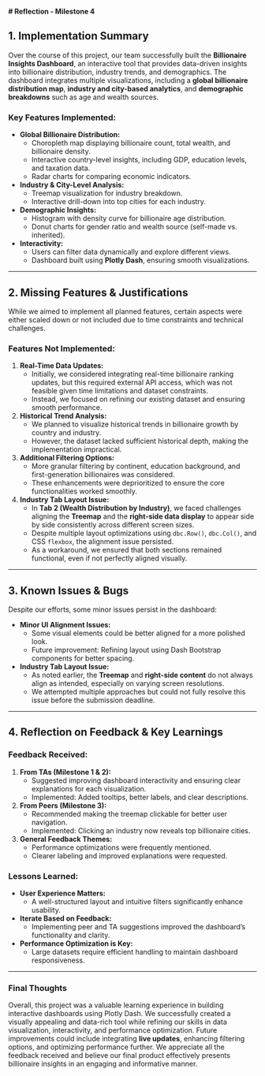 **# Reflection - Milestone 4**

## **1. Implementation Summary**
Over the course of this project, our team successfully built the **Billionaire Insights Dashboard**, an interactive tool that provides data-driven insights into billionaire distribution, industry trends, and demographics. The dashboard integrates multiple visualizations, including a **global billionaire distribution map**, **industry and city-based analytics**, and **demographic breakdowns** such as age and wealth sources. 

### **Key Features Implemented:**
- **Global Billionaire Distribution:**
  - Choropleth map displaying billionaire count, total wealth, and billionaire density.
  - Interactive country-level insights, including GDP, education levels, and taxation data.
  - Radar charts for comparing economic indicators.
- **Industry & City-Level Analysis:**
  - Treemap visualization for industry breakdown.
  - Interactive drill-down into top cities for each industry.
- **Demographic Insights:**
  - Histogram with density curve for billionaire age distribution.
  - Donut charts for gender ratio and wealth source (self-made vs. inherited).
- **Interactivity:**
  - Users can filter data dynamically and explore different views.
  - Dashboard built using **Plotly Dash**, ensuring smooth visualizations.

---

## **2. Missing Features & Justifications**
While we aimed to implement all planned features, certain aspects were either scaled down or not included due to time constraints and technical challenges.

### **Features Not Implemented:**
1. **Real-Time Data Updates:**
   - Initially, we considered integrating real-time billionaire ranking updates, but this required external API access, which was not feasible given time limitations and dataset constraints.
   - Instead, we focused on refining our existing dataset and ensuring smooth performance.
2. **Historical Trend Analysis:**
   - We planned to visualize historical trends in billionaire growth by country and industry.
   - However, the dataset lacked sufficient historical depth, making the implementation impractical.
3. **Additional Filtering Options:**
   - More granular filtering by continent, education background, and first-generation billionaires was considered.
   - These enhancements were deprioritized to ensure the core functionalities worked smoothly.
4. **Industry Tab Layout Issue:**
   - In **Tab 2 (Wealth Distribution by Industry)**, we faced challenges aligning the **Treemap** and the **right-side data display** to appear side by side consistently across different screen sizes.
   - Despite multiple layout optimizations using `dbc.Row()`, `dbc.Col()`, and CSS `flexbox`, the alignment issue persisted.
   - As a workaround, we ensured that both sections remained functional, even if not perfectly aligned visually.

---

## **3. Known Issues & Bugs**
Despite our efforts, some minor issues persist in the dashboard:
- **Minor UI Alignment Issues:**
  - Some visual elements could be better aligned for a more polished look.
  - Future improvement: Refining layout using Dash Bootstrap components for better spacing.
- **Industry Tab Layout Issue:**
  - As noted earlier, the **Treemap** and **right-side content** do not always align as intended, especially on varying screen resolutions.
  - We attempted multiple approaches but could not fully resolve this issue before the submission deadline.

---

## **4. Reflection on Feedback & Key Learnings**
### **Feedback Received:**
1. **From TAs (Milestone 1 & 2):**
   - Suggested improving dashboard interactivity and ensuring clear explanations for each visualization.
   - Implemented: Added tooltips, better labels, and clear descriptions.
2. **From Peers (Milestone 3):**
   - Recommended making the treemap clickable for better user navigation.
   - Implemented: Clicking an industry now reveals top billionaire cities.
3. **General Feedback Themes:**
   - Performance optimizations were frequently mentioned.
   - Clearer labeling and improved explanations were requested.

### **Lessons Learned:**
- **User Experience Matters:**
  - A well-structured layout and intuitive filters significantly enhance usability.
- **Iterate Based on Feedback:**
  - Implementing peer and TA suggestions improved the dashboard’s functionality and clarity.
- **Performance Optimization is Key:**
  - Large datasets require efficient handling to maintain dashboard responsiveness.

---

### **Final Thoughts**
Overall, this project was a valuable learning experience in building interactive dashboards using Plotly Dash. We successfully created a visually appealing and data-rich tool while refining our skills in data visualization, interactivity, and performance optimization. Future improvements could include integrating **live updates**, enhancing filtering options, and optimizing performance further. We appreciate all the feedback received and believe our final product effectively presents billionaire insights in an engaging and informative manner.

